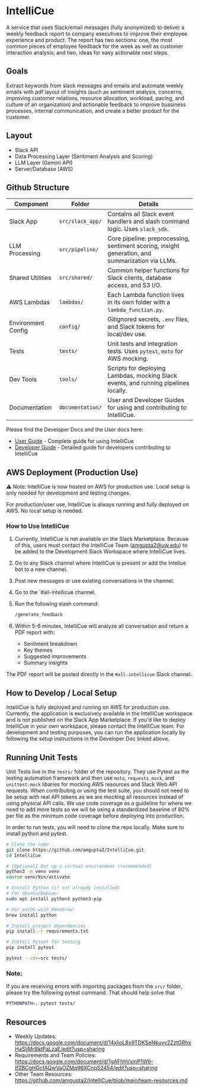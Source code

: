 # IntelliCue
A service that uses Slack/email messages (fully anonymized) to deliver a weekly feedback report to company executives to improve their employee experience and product. The report has two sections: one, the most common pieces of employee feedback for the week as well as customer interaction analysis; and two, ideas for easy actionable next steps.

## Goals
Extract keywords from slack messages and emails and automate weekly emails with pdf layout of insights (such as sentiment analysis, concerns, improving customer relations, resource allocation, workload, pacing, and culture of an organization) and actionable feedback to improve bussiness processes, internal communication, and create a better product for the customer. 

## Layout
- Slack API
- Data Processing Layer (Sentiment Analysis and Scoring)
- LLM Layer (Gemini API)
- Server/Database (AWS)

## Github Structure
| Component         | Folder         | Details                                                                 |
|------------------|----------------|-------------------------------------------------------------------------|
| Slack App         | `src/slack_app/` | Contains all Slack event handlers and slash command logic. Uses `slack_sdk`. |
| LLM Processing    | `src/pipeline/` | Core pipeline: preprocessing, sentiment scoring, insight generation, and summarization via LLMs. |
| Shared Utilities  | `src/shared/`   | Common helper functions for Slack clients, database access, and S3 I/O. |
| AWS Lambdas       | `lambdas/`      | Each Lambda function lives in its own folder with a `lambda_function.py`. |
| Environment Config| `config/`       | Gitignored secrets, `.env` files, and Slack tokens for local/dev use.  |
| Tests             | `tests/`        | Unit tests and integration tests. Uses `pytest`, `moto` for AWS mocking. |
| Dev Tools         | `tools/`        | Scripts for deploying Lambdas, mocking Slack events, and running pipelines locally. |
| Documentation     | `documentation/`| User and Developer Guides for using and contributing to IntelliCue.    |

Please find the Developer Docs and the User docs here:
- [User Guide](documentation/USER.md) - Complete guide for using IntelliCue
- [Developer Guide](documentation/DEVELOPER.md) - Detailed guide for developers contributing to IntelliCue

## AWS Deployment (Production Use)
⚠️ Note: IntelliCue is now hosted on AWS for production use. Local setup is only needed for development and testing changes.

For production/user use, IntelliCue is always running and fully deployed on AWS. No local setup is needed.

### How to Use IntelliCue
1. Currently, IntelliCue is not available on the Slack Marketplace. Because of this, users must contact the IntelliCue Team (amgupta2@uw.edu) to be added to the Development Slack Workspace where IntelliCue lives.
   
2. Go to any Slack channel where IntelliCue is present or add the Intellue bot to a new channel.

3. Post new messages or use existing conversations in the channel.

4. Go to the `#all-intellicue channel.

5. Run the following slash command:
   ```bash
   /generate_feedback
   ```

6. Within 5-6 minutes, IntelliCue will analyze all conversation and return a PDF report with:
   - Sentiment breakdown
   - Key themes
   - Suggested improvements
   - Summary insights

The PDF report will be posted directly in the `#all-intellicue` Slack channel.

## How to Develop / Local Setup

IntelliCue is fully deployed and running on AWS for production use. Currently, the application is exclusively available in the IntelliCue workspace and is not published on the Slack App Marketplace. If you'd like to deploy IntelliCue in your own workspace, please contact the IntelliCue team. For development and testing purposes, you can run the application locally by following the setup instructions in the Developer Doc linked above.

## Running Unit Tests
Unit Tests live in the `tests/` folder of the repository. They use Pytest as the testing automation framework and then use `moto`, `requests_mock`, and `unittest.mock` libaries for mocking AWS resources and Slack Web API requests. When contributing or using the test suite, you should not need to be setup with real API tokens as we are mocking all resources instead of using physical API calls. We use code coverage as a guideline for where we need to add more tests so we will be using a standardized baseline of 80% per file as the minimum code coverage before deploying into production.

In order to run tests, you will need to clone the repo locally. Make sure to install python and pytest.

```bash
# Clone the repo
git clone https://github.com/amgupta2/IntelliCue.git
cd IntelliCue

# [Optional] Set up a virtual environment (recommended)
python3 -m venv venv
source venv/bin/activate

# Install Python (if not already installed)
# For Ubuntu/Debian:
sudo apt install python3 python3-pip

# For macOS with Homebrew:
brew install python

# Install project dependencies
pip install -r requirements.txt

# Install Pytest for testing
pip install pytest

```

```bash
pytest --cov=src tests/
```

### Note:
If you are receiving errors with importing packages from the `src/` folder, please try the following pytest command. That should help solve that

```bash
PYTHONPATH=. pytest tests/
```

## Resources
- Weekly Updates: https://docs.google.com/document/d/14xlioL8x9TDKSeNkuvv2ZztGRhxHaSIjMrBktPaLzaE/edit?usp=sharing
- Requirements and Team Policies: https://docs.google.com/document/d/1gAFhhVxmP1W6-If2BCgHGcfAQwVaOZMq96XCnqS2454/edit?usp=sharing
- Other Team Resources: https://github.com/amgupta2/IntelliCue/blob/main/team-resources.md
